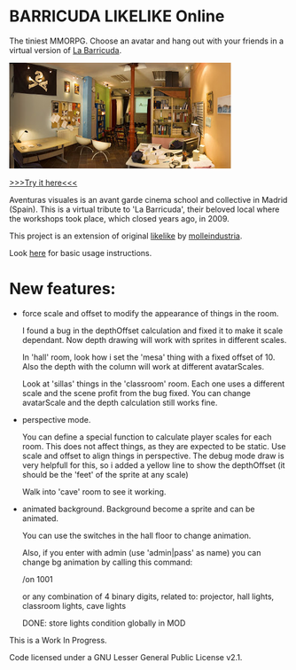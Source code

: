 # BARRICUDA LIKELIKE Online

The tiniest MMORPG. Choose an avatar and hang out with your friends in a virtual version of [La Barricuda](http://labarricuda.blogspot.com/2006/10/instalaciones.html). 

![](Panorama_barricuda.jpg) 


<a href="http://barricuda-likelike.glitch.me" target="_blank">>>>Try it here<<<</a>

Aventuras visuales is an avant garde cinema school and collective in Madrid (Spain). This is a virtual tribute to 'La Barricuda', their beloved local where the workshops took place, which closed years ago, in 2009.

This project is an extension of original [likelike](https://github.com/molleindustria/likelike-online) by [molleindustria](molleindustria.org). 

Look [here](https://github.com/molleindustria/likelike-online#readme) for basic usage instructions.


# New features:  

* force scale and offset to modify the appearance of things in the room.

    I found a bug in the depthOffset calculation and fixed it to make it scale dependant. Now depth drawing will work with sprites in different scales. 

    In 'hall' room, look how i set the 'mesa' thing with a fixed offset of 10. Also the depth with the column will work at different avatarScales.

    Look at 'sillas' things in the 'classroom' room. Each one uses a different scale and the scene profit from the bug fixed. You can change avatarScale and the depth calculation still works fine.

* perspective mode. 

    You can define a special function to calculate player scales for each room. This does not affect things, as they are expected to be static. Use scale and offset to align things in perspective. The debug mode draw is very helpfull for this, so i added a yellow line to show the depthOffset (it should be the 'feet' of the sprite at any scale)

    Walk into 'cave' room to see it working.

* animated background.  Background become a sprite and can be animated.

    You can use the switches in  the hall floor to change animation.

    Also, if you enter with admin (use 'admin|pass' as name) you can change bg animation by calling this command:

    /on 1001

    or any combination of 4 binary digits, related to:   projector, hall lights, classroom lights, cave lights

    DONE: store lights condition globally in MOD


This is a Work In Progress. 




Code licensed under a GNU Lesser General Public License v2.1.

